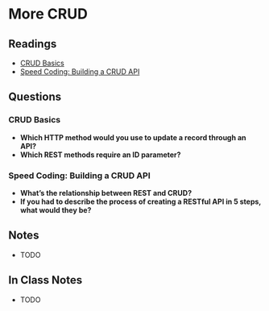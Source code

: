 # More CRUD

## Readings

* [CRUD Basics](https://medium.com/geekculture/crud-operations-explained-2a44096e9c88)
* [Speed Coding: Building a CRUD API](https://www.youtube.com/watch?v=EzNcBhSv1Wo)

## Questions

### CRUD Basics

* **Which HTTP method would you use to update a record through an API?**
* **Which REST methods require an ID parameter?**

### Speed Coding: Building a CRUD API

* **What’s the relationship between REST and CRUD?**
* **If you had to describe the process of creating a RESTful API in 5 steps, what would they be?**

## Notes

* TODO

## In Class Notes

* TODO
